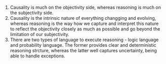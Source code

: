 1. Causality is much on the objectivity side, whereas reasoning is much on the subjectivity side.
2. Causality is the intrinsic nature of everything changging and evolving, 
whereas reasoning is the way how we capture and interpret this nature to
reflect the objectivity closely as much as possible and go beyond the limitation of our subjectivity. 
3. There are two types of language to execute reasoning - logic language and probability language.
The former provides clear and deterministic reasoning strcture,
whereas the latter well captures uncertainty, being able to handle exceptions.
